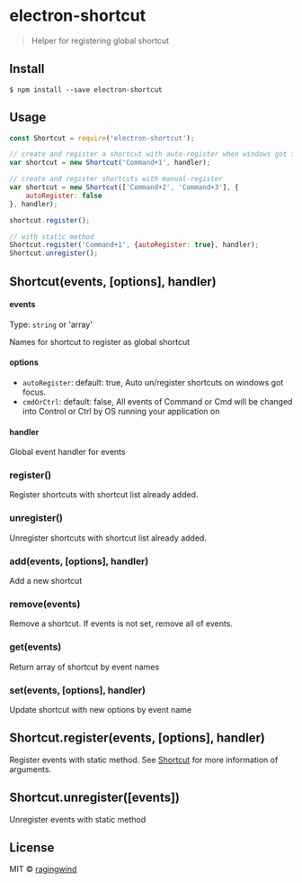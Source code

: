 # electron-shortcut

> Helper for registering global shortcut


## Install

```
$ npm install --save electron-shortcut
```


## Usage

```js
const Shortcut = require('electron-shortcut');

// create and register a shortcut with auto-register when windows got focus
var shortcut = new Shortcut('Command+1', handler);

// create and register shortcuts with manual-register
var shortcut = new Shortcut(['Command+2', 'Command+3'], {
	autoRegister: false
}, handler);

shortcut.register();

// with static method
Shortcut.register('Command+1', {autoRegister: true}, handler);
Shortcut.unregister();
```

## Shortcut(events, [options], handler)

#### events

Type: `string` or 'array'

Names for shortcut to register as global shortcut

#### options

- `autoRegister`: default: true, Auto un/register shortcuts on windows got focus.
- `cmdOrCtrl`: default: false, All events of Command or Cmd will be changed into Control or Ctrl by OS running your application on

#### handler

Global event handler for events

### register()

Register shortcuts with shortcut list already added.

### unregister()

Unregister shortcuts with shortcut list already added.

### add(events, [options], handler)

Add a new shortcut

### remove(events)

Remove a shortcut. If events is not set, remove all of events.

### get(events)

Return array of shortcut by event names

### set(events, [options], handler)

Update shortcut with new options by event name

## Shortcut.register(events, [options], handler)

Register events with static method. See [Shortcut](#shortcutevents-options-handler) for more information of arguments.

## Shortcut.unregister([events])

Unregister events with static method

## License

MIT © [ragingwind](http://ragingwind.me)

